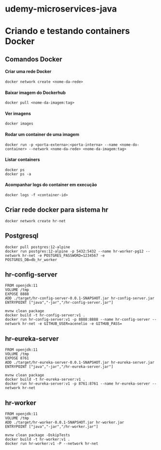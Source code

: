 # udemy-microservices-java
# Criando e testando containers Docker
## Comandos Docker
#### Criar uma rede Docker
```
docker network create <nome-da-rede>
```
#### Baixar imagem do Dockerhub
```
docker pull <nome-da-imagem:tag>
```
#### Ver imagens
```
docker images
```
#### Rodar um container de uma imagem
```
docker run -p <porta-externa>:<porta-interna> --name <nome-do-container> --network <nome-da-rede> <nome-da-imagem:tag> 
```
#### Listar containers
```
docker ps
docker ps -a
```
#### Acompanhar logs do container em execução
```
docker logs -f <container-id>
```
## Criar rede docker para sistema hr
```
docker network create hr-net
```
## Postgresql
```
docker pull postgres:12-alpine
docker run postgres:12-alpine -p 5432:5432 --name hr-worker-pg12 --network hr-net -e POSTGRES_PASSWORD=1234567 -e POSTGRES_DB=db_hr_worker
```
## hr-config-server
```
FROM openjdk:11
VOLUME /tmp
EXPOSE 8888
ADD ./target/hr-config-server-0.0.1-SNAPSHOT.jar hr-config-server.jar
ENTRYPOINT ["java","-jar","/hr-config-server.jar"]
``` 
```
mvnw clean package
docker build -t hr-config-server:v1 .
docker run hr-config-server:v1 -p 8888:8888 --name hr-config-server --network hr-net -e GITHUB_USER=acenelio -e GITHUB_PASS=
```
## hr-eureka-server
```
FROM openjdk:11
VOLUME /tmp
EXPOSE 8761
ADD ./target/hr-eureka-server-0.0.1-SNAPSHOT.jar hr-eureka-server.jar
ENTRYPOINT ["java","-jar","/hr-eureka-server.jar"]
``` 
```
mvnw clean package
docker build -t hr-eureka-server:v1 .
docker run hr-eureka-server:v1 -p 8761:8761 --name hr-eureka-server --network hr-net
```
## hr-worker
```
FROM openjdk:11
VOLUME /tmp
ADD ./target/hr-worker-0.0.1-SNAPSHOT.jar hr-worker.jar
ENTRYPOINT ["java","-jar","/hr-worker.jar"]
``` 
```
mvnw clean package -DskipTests
docker build -t hr-worker:v1 .
docker run hr-worker:v1 -P --network hr-net
```
